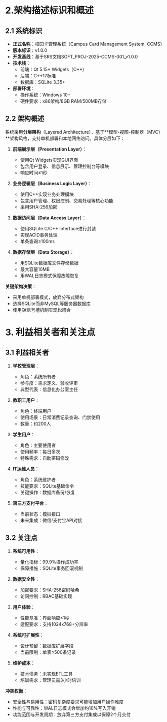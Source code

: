 # 2.架构描述标识和概述

## 2.1 系统标识

- **正式名称**：校园卡管理系统（Campus Card Management System, CCMS）
- **版本标识**：v1.0.0  
- **开发基线**：基于SRS文档SOFT_PROJ-2025-CCMS-001_v1.0.0  
- **技术栈**：
  - 前端：Qt 5.15+ Widgets（C++）
  - 后端：C++17标准
  - 数据库：SQLite 3.35+
- **部署环境**：
  - 操作系统：Windows 10+
  - 硬件要求：x86架构/8GB RAM/500MB存储

## 2.2 架构概述

系统采用**分层架构**（Layered Architecture），基于**模型-视图-控制器（MVC）**架构风格，支持单机部署和本地网络访问。具体分层如下：

1. **前端展示层（Presentation Layer）**：
   - 使用Qt Widgets实现GUI界面
   - 包含用户登录、信息展示、管理控制台等模块
   - 响应时间≤1秒

2. **业务逻辑层（Business Logic Layer）**：
   - 使用C++实现业务处理模块
   - 包含用户管理、权限控制、交易处理等核心功能
   - 采用SHA-256加密

3. **数据访问层（Data Access Layer）**：
   - 使用SQLite C/C++ Interface进行封装
   - 实现ACID事务处理
   - 单条查询≤100ms

4. **数据存储层（Data Storage）**：
   - 用SQLite数据库文件存储数据
   - 最大容量10MB
   - 用WAL日志模式保障故障恢复

**关键架构决策**：
- 采用单机部署模式，放弃分布式架构
- 选择SQLite而非MySQL等服务器数据库
- 使用Qt信号槽机制实现松耦合

# 3. 利益相关者和关注点

## 3.1 利益相关者

1. **学校管理层**：
   - 角色：系统所有者
   - 参与度：需求定义、验收评审
   - 典型代表：信息化办公室主任

2. **教职工用户**：
   - 角色：终端用户
   - 使用场景：日常消费记录查询、门禁使用
   - 数量：约200人

3. **学生用户**：
   - 角色：主要使用者
   - 使用频率：每日多次
   - 特殊需求：自助密码修改

4. **IT运维人员**：
   - 角色：系统维护者
   - 技能要求：SQLite基础命令
   - 关键操作：数据库备份/恢复

5. **第三方支付平台**：
   - 当前状态：模拟接口
   - 未来集成：微信/支付宝API对接

## 3.2 关注点

1. **系统可用性**：
   - 量化指标：99.9%操作成功率
   - 保障措施：SQLite事务回滚机制

2. **数据安全性**：
   - 加密要求：SHA-256密码哈希
   - 访问控制：RBAC基础实现

3. **用户体验**：
   - 性能基准：界面响应≤1秒
   - 适配要求：支持1024x768+分辨率

4. **系统可扩展性**：
   - 设计预留：数据库扩展字段
   - 当前限制：单表≤500条记录

5. **维护成本**：
   - 技术债务：未实现ETL工具
   - 培训需求：管理员需3小时培训

**冲突权衡**：
- 安全性与易用性：密码复杂度要求可能增加用户操作难度
- 性能与可靠性：WAL日志模式会增加约10%写入开销
- 功能范围与开发周期：放弃第三方支付集成以保障2个月交付